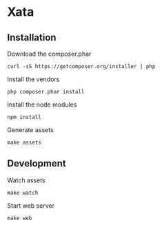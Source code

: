 # Xata

## Installation

Download the composer.phar

    curl -sS https://getcomposer.org/installer | php

Install the vendors

    php composer.phar install

Install the node modules

    npm install

Generate assets

    make assets

## Development

Watch assets

    make watch

Start web server

    make web
